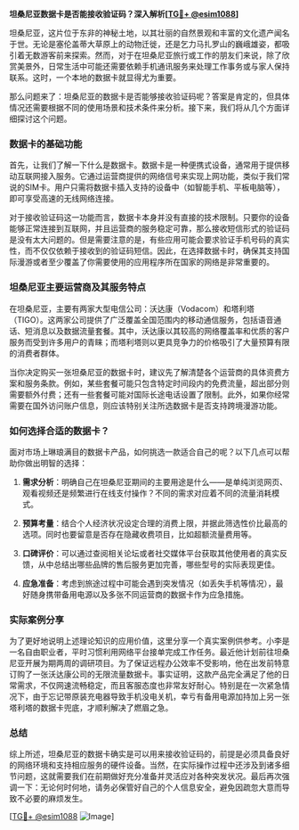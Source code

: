 **坦桑尼亚数据卡是否能接收验证码？深入解析[[TG💪+ @esim1088](https://t.me/s/esim1088)]**

坦桑尼亚，这片位于东非的神秘土地，以其壮丽的自然景观和丰富的文化遗产闻名于世。无论是塞伦盖蒂大草原上的动物迁徙，还是乞力马扎罗山的巍峨雄姿，都吸引着无数游客前来探索。然而，对于在坦桑尼亚旅行或工作的朋友们来说，除了欣赏美景外，日常生活中可能还需要依赖手机通讯服务来处理工作事务或与家人保持联系。这时，一个本地的数据卡就显得尤为重要。

那么问题来了：坦桑尼亚的数据卡是否能够接收验证码呢？答案是肯定的，但具体情况还需要根据不同的使用场景和技术条件来分析。接下来，我们将从几个方面详细探讨这个问题。

### 数据卡的基础功能

首先，让我们了解一下什么是数据卡。数据卡是一种便携式设备，通常用于提供移动互联网接入服务。它通过运营商提供的网络信号来实现上网功能，类似于我们常说的SIM卡。用户只需将数据卡插入支持的设备中（如智能手机、平板电脑等），即可享受高速的无线网络连接。

对于接收验证码这一功能而言，数据卡本身并没有直接的技术限制。只要你的设备能够正常连接到互联网，并且运营商的服务稳定可靠，那么接收短信形式的验证码是没有太大问题的。但是需要注意的是，有些应用可能会要求验证手机号码的真实性，而不仅仅依赖于接收到的验证码短信。因此，在选择数据卡时，确保其支持国际漫游或者至少覆盖了你需要使用的应用程序所在国家的网络是非常重要的。

### 坦桑尼亚主要运营商及其服务特点

在坦桑尼亚，主要有两家大型电信公司：沃达康（Vodacom）和塔利塔（TIGO）。这两家公司提供了广泛覆盖全国范围内的移动通信服务，包括语音通话、短消息以及数据流量套餐。其中，沃达康以其较高的网络覆盖率和优质的客户服务而受到许多用户的青睐；而塔利塔则以更具竞争力的价格吸引了大量预算有限的消费者群体。

当你决定购买一张坦桑尼亚的数据卡时，建议先了解清楚各个运营商的具体资费方案和服务条款。例如，某些套餐可能只包含特定时间段内的免费流量，超出部分则需要额外付费；还有一些套餐可能对国际长途电话设置了限制。此外，如果你经常需要在国外访问账户信息，则应该特别关注所选数据卡是否支持跨境漫游功能。

### 如何选择合适的数据卡？

面对市场上琳琅满目的数据卡产品，如何挑选一款适合自己的呢？以下几点可以帮助你做出明智的选择：

1. **需求分析**：明确自己在坦桑尼亚期间的主要用途是什么——是单纯浏览网页、观看视频还是频繁进行在线支付操作？不同的需求对应着不同的流量消耗模式。
   
2. **预算考量**：结合个人经济状况设定合理的消费上限，并据此筛选性价比最高的选项。同时也要留意是否存在隐藏收费项目，比如超额流量费用等。

3. **口碑评价**：可以通过查阅相关论坛或者社交媒体平台获取其他使用者的真实反馈，从中总结出哪些品牌的售后服务更加完善，哪些型号的实际表现更佳。

4. **应急准备**：考虑到旅途过程中可能会遇到突发情况（如丢失手机等情况），最好随身携带备用电源以及多张不同运营商的数据卡作为应急措施。

### 实际案例分享

为了更好地说明上述理论知识的应用价值，这里分享一个真实案例供参考。小李是一名自由职业者，平时习惯利用网络平台接单完成工作任务。最近他计划前往坦桑尼亚开展为期两周的调研项目。为了保证远程办公效率不受影响，他在出发前特意订购了一张沃达康公司的无限流量数据卡。事实证明，这款产品完全满足了他的日常需求，不仅网速流畅稳定，而且客服态度也非常友好耐心。特别是在一次紧急情况下，由于忘记带原装充电器导致手机没电关机，幸亏有备用电源加持加上另一张塔利塔的数据卡兜底，才顺利解决了燃眉之急。

### 总结

综上所述，坦桑尼亚的数据卡确实是可以用来接收验证码的，前提是必须具备良好的网络环境和支持相应服务的硬件设备。当然，在实际操作过程中还涉及到诸多细节问题，这就需要我们在前期做好充分准备并灵活应对各种突发状况。最后再次强调一下：无论何时何地，请务必保管好自己的个人信息安全，避免因疏忽大意而导致不必要的麻烦发生。

[[TG💪+ @esim1088](https://t.me/s/esim1088) ![Image](https://i.postimg.cc/4NQfJmqS/Snipaste-2025-05-13-00-14-12.png)]